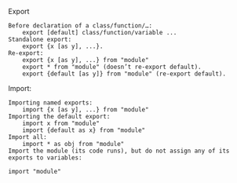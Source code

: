 
Export

    Before declaration of a class/function/…:
        export [default] class/function/variable ...
    Standalone export:
        export {x [as y], ...}.
    Re-export:
        export {x [as y], ...} from "module"
        export * from "module" (doesn’t re-export default).
        export {default [as y]} from "module" (re-export default).

Import:

    Importing named exports:
        import {x [as y], ...} from "module"
    Importing the default export:
        import x from "module"
        import {default as x} from "module"
    Import all:
        import * as obj from "module"
    Import the module (its code runs), but do not assign any of its exports to variables:

    import "module"
